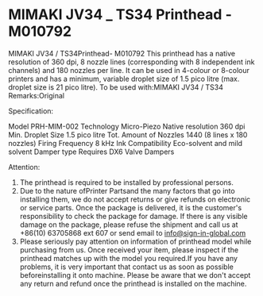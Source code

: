 # MIMAKI JV34 _ TS34 Printhead - M010792

MIMAKI JV34 / TS34Printhead- M010792
This printhead has a native resolution of 360 dpi, 8 nozzle lines (corresponding with 8 independent ink channels) and 180 nozzles per line. It can be used in 4-colour or 8-colour printers and has a minimum, variable droplet size of 1.5 pico litre (max. droplet size is 21 pico litre).
To be used with:MIMAKI JV34 / TS34
Remarks:Original

Specification:

Model	PRH-MIM-002
Technology	Micro-Piezo
Native resolution	360 dpi
Min. Droplet Size	1.5 pico litre
Tot. Amount of Nozzles	1440 (8 lines x 180 nozzles)
Firing Frequency	8 kHz
Ink Compatibility	Eco-solvent and mild solvent
Damper type	Requires DX6 Valve Dampers


Attention:
1. The printhead is required to be installed by professional persons.
2. Due to the nature ofPrinter Partsand the many factors that go into installing them, we do not accept returns or give refunds on electronic or service parts. Once the package is delivered, it is the customer's responsibility to check the package for damage. If there is any visible damage on the package, please refuse the shipment and call us at +86(10) 63705868 ext 607 or send email to info@sign-in-global.com
3. Please seriously pay attention on information of printhead model while purchasing from us. Once received your item, please inspect if the printhead matches up with the model you required.If you have any problems, it is very important that contact us as soon as possible beforeinstalling it onto machine. Please be aware that we don't accept any return and refund once the printhead is installed on the machine.
